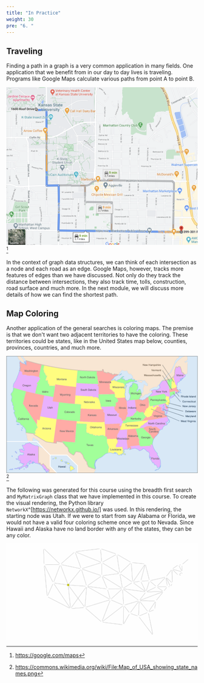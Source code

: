 ```yaml
---
title: "In Practice"
weight: 30
pre: "6. "
---
```


## Traveling 

Finding a path in a graph is a very common application in many fields. One application that we benefit from in our day to day lives is traveling. Programs like Google Maps calculate various paths from point A to point B.

![Google Map](images/16/Map.png)[^1]

[^1]: https://google.com/maps

In the context of graph data structures, we can think of each intersection as a node and each road as an edge. Google Maps, however, tracks more features of edges than we have discussed. Not only do they track the distance between intersections, they also track time, tolls, construction, road surface and much more. In the next module, we will discuss more details of how we can find the shortest path. 

## Map Coloring

Another application of the general searches is coloring maps. The premise is that we don't want two adjacent territories to have the coloring. These territories could be states, like in the United States map below, counties, provinces, countries, and much more. 

![US Map](images/16/USMap.png)[^2]

[^2]: https://commons.wikimedia.org/wiki/File:Map_of_USA_showing_state_names.png

The following was generated for this course using the breadth first search and `MyMatrixGraph` class that we have implemented in this course. To create the visual rendering, the Python library `NetworkX`^[https://networkx.github.io/] was used. In this rendering, the starting node was Utah. If we were to start from say Alabama or Florida, we would not have a valid four coloring scheme once we got to Nevada. Since Hawaii and Alaska have no land border with any of the states, they can be any color. 

![Color Generation](images/16/UsMapColor.gif)
